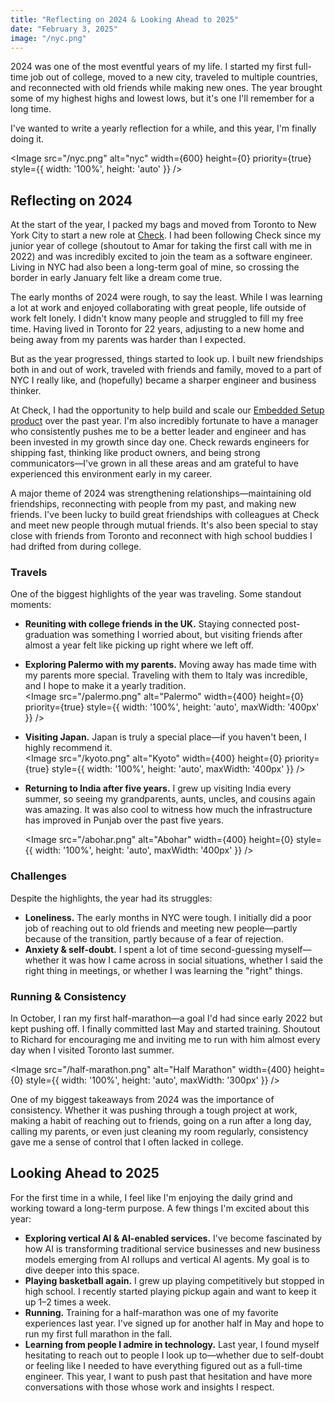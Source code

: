 ```yaml
---
title: "Reflecting on 2024 & Looking Ahead to 2025"
date: "February 3, 2025"
image: "/nyc.png"
---
```


2024 was one of the most eventful years of my life. I started my first full-time job out of college, moved to a new city, traveled to multiple countries, and reconnected with old friends while making new ones. The year brought some of my highest highs and lowest lows, but it's one I'll remember for a long time.  

I've wanted to write a yearly reflection for a while, and this year, I'm finally doing it.  

<Image 
    src="/nyc.png" 
    alt="nyc" 
    width={600}
    height={0}
    priority={true}
    style={{ width: '100%', height: 'auto' }}
/>

## Reflecting on 2024  

At the start of the year, I packed my bags and moved from Toronto to New York City to start a new role at [Check](https://checkhq.com). I had been following Check since my junior year of college (shoutout to Amar for taking the first call with me in 2022) and was incredibly excited to join the team as a software engineer. Living in NYC had also been a long-term goal of mine, so crossing the border in early January felt like a dream come true.  

The early months of 2024 were rough, to say the least. While I was learning a lot at work and enjoyed collaborating with great people, life outside of work felt lonely. I didn't know many people and struggled to fill my free time. Having lived in Toronto for 22 years, adjusting to a new home and being away from my parents was harder than I expected.  

But as the year progressed, things started to look up. I built new friendships both in and out of work, traveled with friends and family, moved to a part of NYC I really like, and (hopefully) became a sharper engineer and business thinker.  

At Check, I had the opportunity to help build and scale our [Embedded Setup product](https://www.checkhq.com/platform/payroll/embedded-setup) over the past year. I'm also incredibly fortunate to have a manager who consistently pushes me to be a better leader and engineer and has been invested in my growth since day one. Check rewards engineers for shipping fast, thinking like product owners, and being strong communicators—I've grown in all these areas and am grateful to have experienced this environment early in my career.  

A major theme of 2024 was strengthening relationships—maintaining old friendships, reconnecting with people from my past, and making new friends. I've been lucky to build great friendships with colleagues at Check and meet new people through mutual friends. It's also been special to stay close with friends from Toronto and reconnect with high school buddies I had drifted from during college.  

### Travels

One of the biggest highlights of the year was traveling. Some standout moments:  

- **Reuniting with college friends in the UK.** Staying connected post-graduation was something I worried about, but visiting friends after almost a year felt like picking up right where we left off.  
- **Exploring Palermo with my parents.** Moving away has made time with my parents more special. Traveling with them to Italy was incredible, and I hope to make it a yearly tradition.  
    <Image 
        src="/palermo.png" 
        alt="Palermo" 
        width={400} 
        height={0}
        priority={true}
        style={{ width: '100%', height: 'auto', maxWidth: '400px' }}
    />

- **Visiting Japan.** Japan is truly a special place—if you haven't been, I highly recommend it.  
    <Image 
        src="/kyoto.png" 
        alt="Kyoto" 
        width={400} 
        height={0}
        priority={true}
        style={{ width: '100%', height: 'auto', maxWidth: '400px' }}
    />

- **Returning to India after five years.** I grew up visiting India every summer, so seeing my grandparents, aunts, uncles, and cousins again was amazing. It was also cool to witness how much the infrastructure has improved in Punjab over the past five years.  

    <Image 
        src="/abohar.png" 
        alt="Abohar" 
        width={400} 
        height={0}
        style={{ width: '100%', height: 'auto', maxWidth: '400px' }}
    />

### Challenges

Despite the highlights, the year had its struggles:  

- **Loneliness.** The early months in NYC were tough. I initially did a poor job of reaching out to old friends and meeting new people—partly because of the transition, partly because of a fear of rejection.  
- **Anxiety & self-doubt.** I spent a lot of time second-guessing myself—whether it was how I came across in social situations, whether I said the right thing in meetings, or whether I was learning the "right" things.  

### Running & Consistency  


In October, I ran my first half-marathon—a goal I'd had since early 2022 but kept pushing off. I finally committed last May and started training. Shoutout to Richard for encouraging me and inviting me to run with him almost every day when I visited Toronto last summer.  

<Image 
    src="/half-marathon.png" 
    alt="Half Marathon" 
    width={400} 
    height={0}
    style={{ width: '100%', height: 'auto', maxWidth: '300px' }}
/>

One of my biggest takeaways from 2024 was the importance of consistency. Whether it was pushing through a tough project at work, making a habit of reaching out to friends, going on a run after a long day, calling my parents, or even just cleaning my room regularly, consistency gave me a sense of control that I often lacked in college.  

## Looking Ahead to 2025  

For the first time in a while, I feel like I'm enjoying the daily grind and working toward a long-term purpose. A few things I'm excited about this year:  

- **Exploring vertical AI & AI-enabled services.** I've become fascinated by how AI is transforming traditional service businesses and new business models emerging from AI rollups and vertical AI agents. My goal is to dive deeper into this space.  
- **Playing basketball again.** I grew up playing competitively but stopped in high school. I recently started playing pickup again and want to keep it up 1–2 times a week.  
- **Running.** Training for a half-marathon was one of my favorite experiences last year. I've signed up for another half in May and hope to run my first full marathon in the fall.  
- **Learning from people I admire in technology.** Last year, I found myself hesitating to reach out to people I look up to—whether due to self-doubt or feeling like I needed to have everything figured out as a full-time engineer. This year, I want to push past that hesitation and have more conversations with those whose work and insights I respect.

